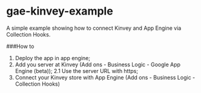 gae-kinvey-example
==================

A simple example showing how to connect Kinvey and App Engine via Collection Hooks.

###How to

1. Deploy the app in app engine;
2. Add you server at Kinvey (Add ons - Business Logic - Google App Engine (beta));
2.1 Use the server URL with https;
3. Connect your Kinvey store with App Engine (Add ons - Business Logic - Collection Hooks)